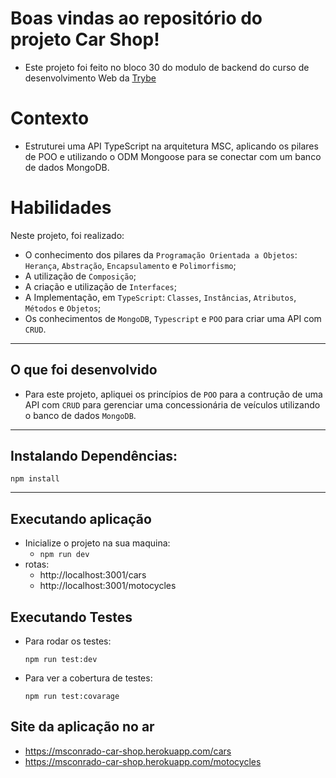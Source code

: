 # Boas vindas ao repositório do projeto Car Shop!

- Este projeto foi feito no bloco 30 do modulo de backend do curso de desenvolvimento Web da [Trybe](https://www.betrybe.com/)

# Contexto

- Estruturei uma API TypeScript na arquitetura MSC, aplicando os pilares de POO e utilizando o ODM Mongoose para se conectar com um banco de dados MongoDB.

# Habilidades

Neste projeto, foi realizado:

- O conhecimento dos pilares da `Programação Orientada a Objetos`: `Herança`, `Abstração`, `Encapsulamento` e `Polimorfismo`;
- A utilização de `Composição`;
- A criação e utilização de `Interfaces`;
- A Implementação, em `TypeScript`: `Classes`, `Instâncias`, `Atributos`, `Métodos` e `Objetos`;
- Os conhecimentos de `MongoDB`, `Typescript` e `POO` para criar uma API com `CRUD`.

---

## O que foi desenvolvido

- Para este projeto, apliquei os princípios de `POO` para a contrução de uma API com `CRUD` para gerenciar uma concessionária de veículos utilizando o banco de dados `MongoDB`.

---

## Instalando Dependências:

```
npm install
```

---

## Executando aplicação

- Inicialize o projeto na sua maquina:
  - `npm run dev`
- rotas:
  - http://localhost:3001/cars
  - http://localhost:3001/motocycles

## Executando Testes

- Para rodar os testes:

  `npm run test:dev`

- Para ver a cobertura de testes:

  `npm run test:covarage`

## Site da aplicação no ar

- https://msconrado-car-shop.herokuapp.com/cars
- https://msconrado-car-shop.herokuapp.com/motocycles